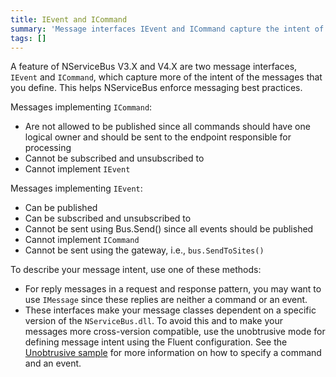 ```yaml
---
title: IEvent and ICommand
summary: 'Message interfaces IEvent and ICommand capture the intent of the messages. '
tags: []
---
```


A feature of NServiceBus V3.X and V4.X are two message interfaces, `IEvent` and `ICommand`, which capture more of the intent of the messages that you define. This helps NServiceBus enforce messaging best practices.

Messages implementing `ICommand`:

-   Are not allowed to be published since all commands should have one logical owner and should be sent to the endpoint responsible for processing
-   Cannot be subscribed and unsubscribed to
-   Cannot implement `IEvent`

Messages implementing `IEvent`:

-   Can be published
-   Can be subscribed and unsubscribed to
-   Cannot be sent using Bus.Send() since all events should be published
-   Cannot implement `ICommand`
-   Cannot be sent using the gateway, i.e., `bus.SendToSites()`

To describe your message intent, use one of these methods:

-   For reply messages in a request and response pattern, you may want to use `IMessage` since these replies are neither a command or an event.
-   These interfaces make your message classes dependent on a specific version of the `NServiceBus.dll`. To avoid this and to make your messages more cross-version compatible, use the unobtrusive mode for defining message intent using the Fluent configuration. See the [Unobtrusive sample](/samples/unobtrusive/) for more information on how to specify a command and an event.


